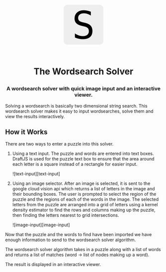 <h1 align='center'>
  <a href='https://solver.0xcaff.me'>
    <img src='./public/favicon.png' height='128' />
  </a>

  <br />
  <br />

  The Wordsearch Solver
</h1>

<h3 align='center'>
  A wordsearch solver with quick image input and an interactive viewer.
</h3>

Solving a wordsearch is basically two dimensional string search. This wordsearch
solver makes it easy to input wordsearches, solve them and view the results
interactively.

How it Works
------------

There are two ways to enter a puzzle into this solver.

1. Using a text input. The puzzle and words are entered into text boxes. DraftJS
   is used for the puzzle text box to ensure that the area around each letter is
   a square instead of a rectangle for easier input.

   ![text-input][text-input]

2. Using an image selector. After an image is selected, it is sent to the google
   cloud vision api which returns a list of letters in the image and their
   bounding boxes. The user is prompted to select the region of the puzzle and
   the regions of each of the words in the image. The selected letters from the
   puzzle are arranged into a grid of letters using a kernel density estimator
   to find the rows and columns making up the puzzle, then finding the
   letters nearest to grid intersections.

   ![image-input][image-input]

Now that the puzzle and the words to find have been imported we have enough
information to send to the wordsearch solver algorithm.

The wordsearch solver algorithm takes in a puzzle along with a list of words and
returns a list of matches (word -> list of nodes making up a word).

The result is displayed in an interactive viewer.
